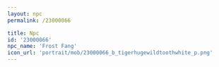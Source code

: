 ```yaml
---
layout: npc
permalink: /23000066

title: Npc
id: '23000066'
npc_name: 'Frost Fang'
icon_url: 'portrait/mob/23000066_b_tigerhugewildtoothwhite_p.png'
---
```

